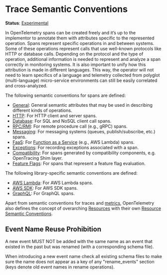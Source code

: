 # Trace Semantic Conventions

**Status**: [Experimental](../../document-status.md)

In OpenTelemetry spans can be created freely and it’s up to the implementor to
annotate them with attributes specific to the represented operation. Spans
represent specific operations in and between systems. Some of these operations
represent calls that use well-known protocols like HTTP or database calls.
Depending on the protocol and the type of operation, additional information
is needed to represent and analyze a span correctly in monitoring systems. It is
also important to unify how this attribution is made in different languages.
This way, the operator will not need to learn specifics of a language and
telemetry collected from polyglot (multi-language) micro-service environments
can still be easily correlated and cross-analyzed.

The following semantic conventions for spans are defined:

* [General](span-general.md): General semantic attributes that may be used in describing different kinds of operations.
* [HTTP](http.md): For HTTP client and server spans.
* [Database](database.md): For SQL and NoSQL client call spans.
* [RPC/RMI](rpc.md): For remote procedure call (e.g., gRPC) spans.
* [Messaging](messaging.md): For messaging systems (queues, publish/subscribe, etc.) spans.
* [FaaS](faas.md): For [Function as a Service](https://en.wikipedia.org/wiki/Function_as_a_service) (e.g., AWS Lambda) spans.
* [Exceptions](exceptions.md): For recording exceptions associated with a span.
* [Compatibility](compatibility.md): For spans generated by compatibility components, e.g. OpenTracing Shim layer.
* [Feature Flags](feature-flags.md): For spans that represent a feature flag evaluation.

The following library-specific semantic conventions are defined:

* [AWS Lambda](instrumentation/aws-lambda.md): For AWS Lambda spans.
* [AWS SDK](instrumentation/aws-sdk.md): For AWS SDK spans.
* [GraphQL](instrumentation/graphql.md): For GraphQL spans.

Apart from semantic conventions for traces and [metrics](../../metrics/semantic_conventions/README.md),
OpenTelemetry also defines the concept of overarching [Resources](../../resource/sdk.md) with their own
[Resource Semantic Conventions](../../resource/semantic_conventions/README.md).

## Event Name Reuse Prohibition

A new event MUST NOT be added with the same name as an event that existed in
the past but was renamed (with a corresponding schema file).

When introducing a new event name check all existing schema files to make sure
the name does not appear as a key of any "rename_events" section (keys denote
old event names in rename operations).
